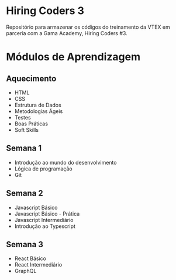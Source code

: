 # Hiring Coders 3
Repositório para armazenar os códigos do treinamento da VTEX em parceria com a Gama Academy, Hiring Coders #3.

# Módulos de Aprendizagem
## Aquecimento
- HTML
- CSS
- Estrutura de Dados
- Metodologias Ágeis
- Testes
- Boas Práticas
- Soft Skills

## Semana 1
- Introdução ao mundo do desenvolvimento
- Lógica de programação
- Git

## Semana 2
- Javascript Básico
- Javascript Básico - Prática
- Javascript Intermediário
- Introdução ao Typescript

## Semana 3
- React Básico
- React Intermediário
- GraphQL